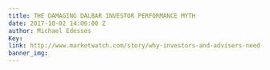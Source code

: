 ```yaml
---
title: THE DAMAGING DALBAR INVESTOR PERFORMANCE MYTH
date: 2017-10-02 14:06:00 Z
author: Michael Edesses
Key: 
link: http://www.marketwatch.com/story/why-investors-and-advisers-need-to-question-myths-about-their-performance-2017-09-28
banner_img: 
---
```


